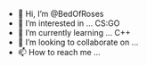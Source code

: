 - 👋 Hi, I’m @BedOfRoses
- 👀 I’m interested in ... CS:GO
- 🌱 I’m currently learning ... C++
- 💞️ I’m looking to collaborate on ...
- 📫 How to reach me ...

<!---
BedOfRoses/BedOfRoses is a ✨ special ✨ repository because its `README.md` (this file) appears on your GitHub profile.
You can click the Preview link to take a look at your changes.
--->
